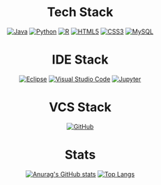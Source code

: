 <div align=center>
  
# Tech Stack
[![Java](https://img.shields.io/badge/Java-007396?style=flat-square&logo=Java&logoColor=black)]() [![Python](https://img.shields.io/badge/Python-3776AB?style=flat-square&logo=Python&logoColor=black)]()  [![R](https://img.shields.io/badge/R-FF9E0F?style=flat-square&logo=R&logoColor=black)]()  [![HTML5](https://img.shields.io/badge/HTML5-E34F26?style=flat-square&logo=HTML5&logoColor=black)]() [![CSS3](https://img.shields.io/badge/CSS3-1572B6?style=flat-square&logo=CSS3&logoColor=black)]()  [![MySQL](https://img.shields.io/badge/MySQL-3C5280?style=flat-square&logo=MySQL&logoColor=black)]()

# IDE Stack
[![Eclipse](https://img.shields.io/badge/Eclipse-2C2255?style=flat-square&logo=Eclipse&logoColor=black)]() [![Visual Studio Code](https://img.shields.io/badge/VisualStudioCode-007ACC?style=flat-square&logo=VisualStudioCode&logoColor=black)]()  [![Jupyter](https://img.shields.io/badge/Jupyter-F37626?style=flat-square&logo=Jupyter&logoColor=black)]()

# VCS Stack
[![GitHub](https://img.shields.io/badge/GitHub-FFFFFF?style=flat-square&logo=GitHub&logoColor=black)]()
  
# Stats
[![Anurag's GitHub stats](https://github-readme-stats.vercel.app/api?username=kiarnel)](https://github.com/kiarnel/github-readme-stats) [![Top Langs](https://github-readme-stats.vercel.app/api/top-langs/?username=kiarnel&layout=compact)](https://github.com/kiarnel/github-readme-stats)

</div>
